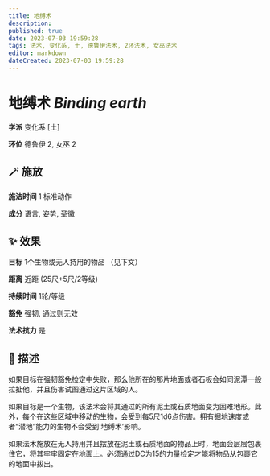 ```yaml
---
title: 地缚术
description: 
published: true
date: 2023-07-03 19:59:28
tags: 法术, 变化系, 土, 德鲁伊法术, 2环法术, 女巫法术
editor: markdown
dateCreated: 2023-07-03 19:59:28
---
```


# **地缚术** *Binding earth*

**学派** 变化系 \[土\] 

**环位** 德鲁伊 2, 女巫 2

## 🪄 施放

**施法时间** 1 标准动作

**成分** 语言, 姿势, 圣徽

## ✨ 效果 

**目标** 1个生物或无人持用的物品 （见下文） 

**距离** 近距 (25尺+5尺/2等级)  

**持续时间** 1轮/等级 

**豁免** 强韧, 通过则无效

**法术抗力** 是

## 📖 描述

如果目标在强韧豁免检定中失败，那么他所在的那片地面或者石板会如同泥潭一般拉扯他，并且伤害试图通过这片区域的人。

如果目标是一个生物，该法术会将其通过的所有泥土或石质地面变为困难地形。此外，每个在这些区域中移动的生物，会受到每5尺1d6点伤害。拥有掘地速度或者“潜地”能力的生物不会受到‘地缚术’影响。

如果法术施放在无人持用并且摆放在泥土或石质地面的物品上时，地面会层层包裹住它，将其牢牢固定在地面上。必须通过DC为15的力量检定才能将物品从包裹它的地面中拔出。
    